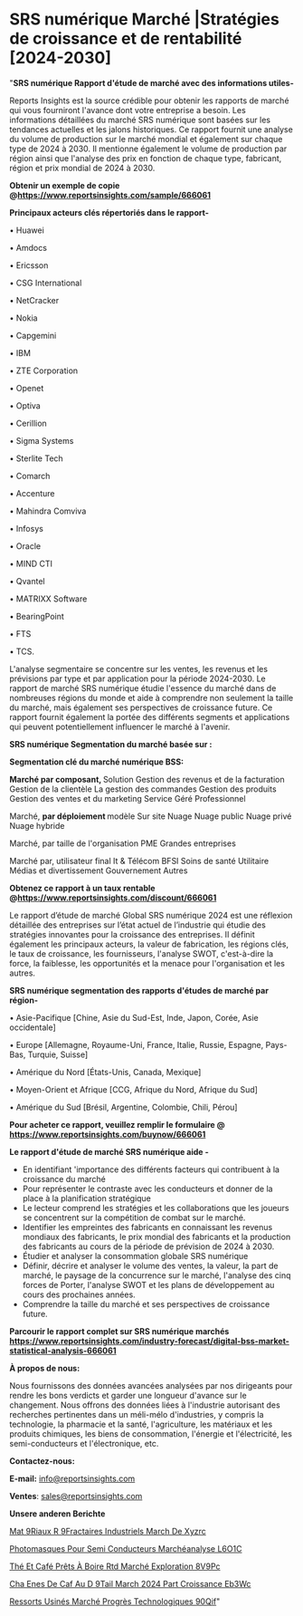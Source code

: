 # SRS numérique Marché |Stratégies de croissance et de rentabilité [2024-2030]

"<strong>SRS numérique Rapport d'étude de marché avec des informations utiles-</strong>

Reports Insights est la source crédible pour obtenir les rapports de marché qui vous fourniront l'avance dont votre entreprise a besoin. Les informations détaillées du marché SRS numérique sont basées sur les tendances actuelles et les jalons historiques. Ce rapport fournit une analyse du volume de production sur le marché mondial et également sur chaque type de 2024 à 2030. Il mentionne également le volume de production par région ainsi que l'analyse des prix en fonction de chaque type, fabricant, région et prix mondial de 2024 à 2030.

<strong><b>Obtenir un exemple de copie @</b></strong><a href=https://www.reportsinsights.com/sample/666061><strong><b>https://www.reportsinsights.com/sample/666061</b></strong></a>

<b>Principaux acteurs clés répertoriés dans le rapport-</b>

<b> </b>• Huawei

• Amdocs

• Ericsson

• CSG International

• NetCracker

• Nokia

• Capgemini

• IBM

• ZTE Corporation

• Openet

• Optiva

• Cerillion

• Sigma Systems

• Sterlite Tech

• Comarch

• Accenture

• Mahindra Comviva

• Infosys

• Oracle

• MIND CTI

• Qvantel

• MATRIXX Software

• BearingPoint

• FTS

• TCS.

L'analyse segmentaire se concentre sur les ventes, les revenus et les prévisions par type et par application pour la période 2024-2030. Le rapport de marché SRS numérique étudie l'essence du marché dans de nombreuses régions du monde et aide à comprendre non seulement la taille du marché, mais également ses perspectives de croissance future. Ce rapport fournit également la portée des différents segments et applications qui peuvent potentiellement influencer le marché à l'avenir.

<strong>SRS numérique Segmentation du marché basée sur :</strong>

<strong> Segmentation clé du marché numérique BSS: </strong>

<strong> Marché par composant, </strong>
Solution
Gestion des revenus et de la facturation
Gestion de la clientèle
La gestion des commandes
Gestion des produits
Gestion des ventes et du marketing
Service
Géré
Professionnel

Marché, <strong> par déploiement </strong> modèle
Sur site
Nuage
Nuage public
Nuage privé
Nuage hybride

Marché, par taille de l'organisation
PME
Grandes entreprises

Marché par, utilisateur final
It & Télécom
BFSI
Soins de santé
Utilitaire
Médias et divertissement
Gouvernement
Autres

<strong><b>Obtenez ce rapport à un taux rentable @</b></strong><a href=https://www.reportsinsights.com/discount/666061><strong><b>https://www.reportsinsights.com/discount/666061</b></strong></a>

Le rapport d’étude de marché Global SRS numérique 2024 est une réflexion détaillée des entreprises sur l’état actuel de l’industrie qui étudie des stratégies innovantes pour la croissance des entreprises. Il définit également les principaux acteurs, la valeur de fabrication, les régions clés, le taux de croissance, les fournisseurs, l'analyse SWOT, c'est-à-dire la force, la faiblesse, les opportunités et la menace pour l'organisation et les autres.

<strong>SRS numérique segmentation des rapports d'études de marché par région-</strong>

• Asie-Pacifique [Chine, Asie du Sud-Est, Inde, Japon, Corée, Asie occidentale]

• Europe [Allemagne, Royaume-Uni, France, Italie, Russie, Espagne, Pays-Bas, Turquie, Suisse]

• Amérique du Nord [États-Unis, Canada, Mexique]

• Moyen-Orient et Afrique [CCG, Afrique du Nord, Afrique du Sud]

• Amérique du Sud [Brésil, Argentine, Colombie, Chili, Pérou]

<strong>Pour acheter ce rapport, veuillez remplir le formulaire @   <a href=https://www.reportsinsights.com/buynow/666061>https://www.reportsinsights.com/buynow/666061</a></strong>

<strong>Le rapport d'étude de marché SRS numérique aide -</strong>
<ul>
  <li>En identifiant 'importance des différents facteurs qui contribuent à la croissance du marché</li>
  <li>Pour représenter le contraste avec les conducteurs et donner de la place à la planification stratégique</li>
  <li>Le lecteur comprend les stratégies et les collaborations que les joueurs se concentrent sur la compétition de combat sur le marché.</li>
  <li>Identifier les empreintes des fabricants en connaissant les revenus mondiaux des fabricants, le prix mondial des fabricants et la production des fabricants au cours de la période de prévision de 2024 à 2030.</li>
  <li>Étudier et analyser la consommation globale SRS numérique</li>
  <li>Définir, décrire et analyser le volume des ventes, la valeur, la part de marché, le paysage de la concurrence sur le marché, l'analyse des cinq forces de Porter, l'analyse SWOT et les plans de développement au cours des prochaines années.</li>
  <li>Comprendre la taille du marché et ses perspectives de croissance future.</li>
</ul>

<strong>Parcourir le rapport complet sur SRS numérique marchés <a href=https://www.reportsinsights.com/industry-forecast/digital-bss-market-statistical-analysis-666061>https://www.reportsinsights.com/industry-forecast/digital-bss-market-statistical-analysis-666061</a></strong>

<strong>À propos de nous:</strong>

Nous fournissons des données avancées analysées par nos dirigeants pour rendre les bons verdicts et garder une longueur d'avance sur le changement. Nous offrons des données liées à l'industrie autorisant des recherches pertinentes dans un méli-mélo d'industries, y compris la technologie, la pharmacie et la santé, l'agriculture, les matériaux et les produits chimiques, les biens de consommation, l'énergie et l'électricité, les semi-conducteurs et l'électronique, etc.

<strong>Contactez-nous:</strong>

<strong>E-mail:</strong> <a href=mailto:info@reportsinsights.com>info@reportsinsights.com</a>

<strong>Ventes</strong>: <a href=mailto:sales@reportsinsights.com>sales@reportsinsights.com</a>

<strong>Unsere anderen Berichte</strong>

<a href=https://www.linkedin.com/pulse/mat%C3%A9riaux-r%C3%A9fractaires-industriels-march%C3%A9-de-xyzrc/>Mat 9Riaux R 9Fractaires Industriels March De Xyzrc</a>

<a href=https://www.linkedin.com/pulse/photomasques-pour-semi-conducteurs-marchéanalyse-l6o1c/>Photomasques Pour Semi Conducteurs Marchéanalyse L6O1C</a>

<a href=https://www.linkedin.com/pulse/thé-et-café-prêts-à-boire-rtd-marché-exploration-8v9pc/>Thé Et Café Prêts À Boire Rtd Marché Exploration 8V9Pc</a>

<a href=https://www.linkedin.com/pulse/cha%C3%AEnes-de-caf%C3%A9-au-d%C3%A9tail-march%C3%A9-2024-part-croissance-eb3wc/>Cha Enes De Caf Au D 9Tail March 2024 Part Croissance Eb3Wc</a>

<a href=https://www.linkedin.com/pulse/ressorts-usinés-marché-progrès-technologiques-90qif/>Ressorts Usinés Marché Progrès Technologiques 90Qif</a>"
